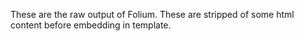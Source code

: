 These are the raw output of Folium. These are stripped of some html content before embedding in template.

